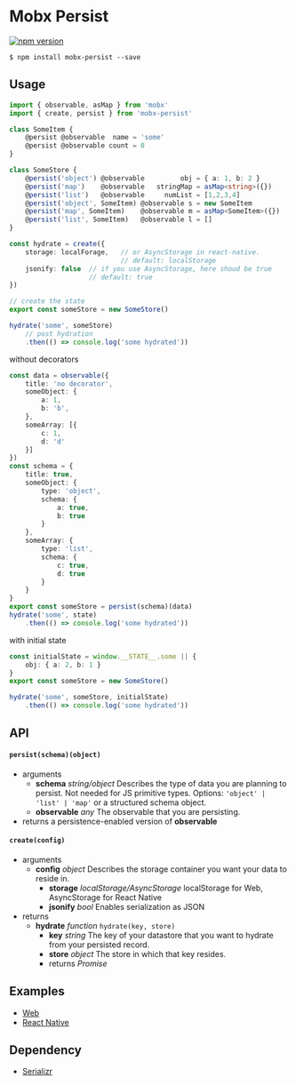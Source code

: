 # Mobx Persist

[![npm version](https://badge.fury.io/js/mobx-persist.svg)](https://badge.fury.io/js/mobx-persist)

```
$ npm install mobx-persist --save
```

## Usage

``` typescript
import { observable, asMap } from 'mobx'
import { create, persist } from 'mobx-persist'

class SomeItem {
    @persist @observable  name = 'some'
    @persist @observable count = 0
}

class SomeStore {
    @persist('object') @observable         obj = { a: 1, b: 2 }
    @persist('map')    @observable   stringMap = asMap<string>({})
    @persist('list')   @observable     numList = [1,2,3,4]
    @persist('object', SomeItem) @observable s = new SomeItem
    @persist('map', SomeItem)    @observable m = asMap<SomeItem>({})
    @persist('list', SomeItem)   @observable l = []
}

const hydrate = create({
    storage: localForage,   // or AsyncStorage in react-native.
                            // default: localStorage
    jsonify: false  // if you use AsyncStorage, here shoud be true
                    // default: true
})

// create the state
export const someStore = new SomeStore()

hydrate('some', someStore)
    // post hydration
    .then(() => console.log('some hydrated'))

```

without decorators

``` typescript
const data = observable({
    title: 'no decorator',
    someObject: {
        a: 1,
        b: 'b',
    },
    someArray: [{
        c: 1,
        d: 'd'
    }]
})
const schema = {
    title: true,
    someObject: {
        type: 'object',
        schema: {
            a: true,
            b: true
        }
    },
    someArray: {
        type: 'list',
        schema: {
            c: true,
            d: true
        }
    }
}
export const someStore = persist(schema)(data)
hydrate('some', state)
    .then(() => console.log('some hydrated'))
```

with initial state

``` typescript
const initialState = window.__STATE__.some || {
    obj: { a: 2, b: 1 }
}
export const someStore = new SomeStore()

hydrate('some', someStore, initialState)
    .then(() => console.log('some hydrated'))
```

## API

#### `persist(schema)(object)`
  - arguments
    - **schema** *string/object* Describes the type of data you are planning to persist. Not needed for JS primitive types. Options: `'object' | 'list' | 'map'` or a structured schema object.
    - **observable** *any* The observable that you are persisting.
  - returns a persistence-enabled version of **observable**
    
#### `create(config)`
  - arguments
    - **config** *object* Describes the storage container you want your data to reside in.
      - **storage** *localStorage/AsyncStorage* localStorage for Web, AsyncStorage for React Native
      - **jsonify** *bool* Enables serialization as JSON
  - returns
    - **hydrate** *function* `hydrate(key, store)`
      - **key** *string* The key of your datastore that you want to hydrate from your persisted record.
      - **store** *object* The store in which that key resides.
      - returns *Promise*

## Examples

- [Web](https://github.com/pinqy520/mobx-persist/tree/master/dev)
- [React Native](https://github.com/pinqy520/mobx-persist/tree/master/examples/rn)


## Dependency

- [Serializr](https://github.com/mobxjs/serializr)
